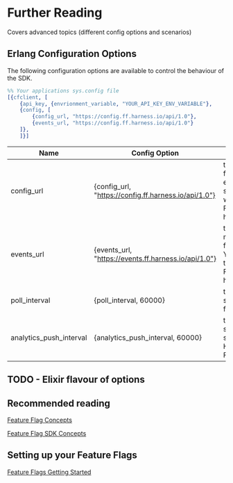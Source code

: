 # Further Reading

Covers advanced topics (different config options and scenarios)

## Erlang Configuration Options
The following configuration options are available to control the behaviour of the SDK.
```erlang
%% Your applications sys.config file
[{cfclient, [
    {api_key, {envrionment_variable, "YOUR_API_KEY_ENV_VARIABLE"},
    {config, [
        {config_url, "https://config.ff.harness.io/api/1.0"},
        {events_url, "https://config.ff.harness.io/api/1.0"}
    ]},
    ]}]
```

| Name                    | Config Option                                        | Description                                                                                                                                      | default                              |
|-------------------------|------------------------------------------------------|--------------------------------------------------------------------------------------------------------------------------------------------------|--------------------------------------|
| config_url              | {config_url, "https://config.ff.harness.io/api/1.0"} | the URL used to fetch feature flag evaluations. You should change this when using the Feature Flag proxy to http://localhost:7000                | https://config.ff.harness.io/api/1.0 |
| events_url              | {events_url, "https://events.ff.harness.io/api/1.0"} | the URL used to post metrics data to the feature flag service. You should change this when using the Feature Flag proxy to http://localhost:7000 | https://events.ff.harness.io/api/1.0 |
| poll_interval           | {poll_interval, 60000}                               | the interval in seconds that we poll for changes.                                                                                                | 60                                   |
| analytics_push_interval | {analytics_push_interval, 60000}                     | the interval in seconds that we send analytics to the Harness Feature Flags service.                                                             | 60                                   |


## TODO - Elixir flavour of options

## Recommended reading

[Feature Flag Concepts](https://ngdocs.harness.io/article/7n9433hkc0-cf-feature-flag-overview)

[Feature Flag SDK Concepts](https://ngdocs.harness.io/article/rvqprvbq8f-client-side-and-server-side-sdks)

## Setting up your Feature Flags

[Feature Flags Getting Started](https://ngdocs.harness.io/article/0a2u2ppp8s-getting-started-with-feature-flags)

